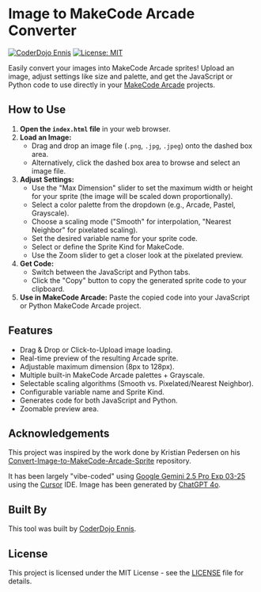 # Image to MakeCode Arcade Converter

[![CoderDojo Ennis](https://img.shields.io/badge/Built%20by-CoderDojo%20Ennis-8442f5)](https://coderdojoennis.com/)
[![License: MIT](https://img.shields.io/badge/License-MIT-yellow.svg)](LICENSE)

Easily convert your images into MakeCode Arcade sprites! Upload an image, adjust settings like size and palette, and get the JavaScript or Python code to use directly in your [MakeCode Arcade](https://arcade.makecode.com/) projects.

## How to Use

1.  **Open the `index.html` file** in your web browser.
2.  **Load an Image:**
    *   Drag and drop an image file (`.png`, `.jpg`, `.jpeg`) onto the dashed box area.
    *   Alternatively, click the dashed box area to browse and select an image file.
3.  **Adjust Settings:**
    *   Use the "Max Dimension" slider to set the maximum width or height for your sprite (the image will be scaled down proportionally).
    *   Select a color palette from the dropdown (e.g., Arcade, Pastel, Grayscale).
    *   Choose a scaling mode ("Smooth" for interpolation, "Nearest Neighbor" for pixelated scaling).
    *   Set the desired variable name for your sprite code.
    *   Select or define the Sprite Kind for MakeCode.
    *   Use the Zoom slider to get a closer look at the pixelated preview.
4.  **Get Code:**
    *   Switch between the JavaScript and Python tabs.
    *   Click the "Copy" button to copy the generated sprite code to your clipboard.
5.  **Use in MakeCode Arcade:** Paste the copied code into your JavaScript or Python MakeCode Arcade project.

## Features

*   Drag & Drop or Click-to-Upload image loading.
*   Real-time preview of the resulting Arcade sprite.
*   Adjustable maximum dimension (8px to 128px).
*   Multiple built-in MakeCode Arcade palettes + Grayscale.
*   Selectable scaling algorithms (Smooth vs. Pixelated/Nearest Neighbor).
*   Configurable variable name and Sprite Kind.
*   Generates code for both JavaScript and Python.
*   Zoomable preview area.

## Acknowledgements

This project was inspired by the work done by Kristian Pedersen on his [Convert-Image-to-MakeCode-Arcade-Sprite](https://github.com/kristianpedersen/Convert-Image-to-MakeCode-Arcade-Sprite) repository.

It has been largely "vibe-coded" using [Google Gemini 2.5 Pro Exp 03-25](https://deepmind.google/technologies/gemini/pro/) using the [Cursor](https://www.cursor.com/) IDE. Image has
been generated by [ChatGPT 4o](https://openai.com/index/introducing-4o-image-generation/).

## Built By

This tool was built by [CoderDojo Ennis](https://coderdojoennis.com/).

## License

This project is licensed under the MIT License - see the [LICENSE](LICENSE) file for details.
